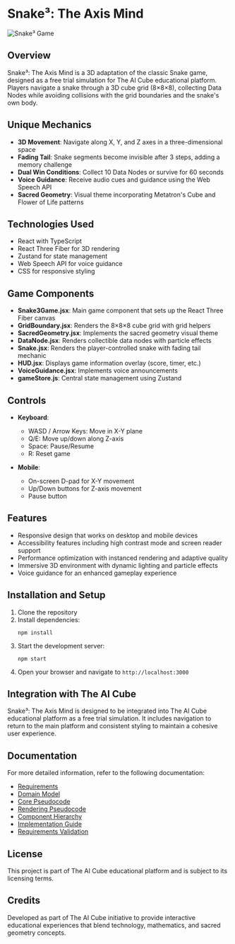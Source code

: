 # Snake³: The Axis Mind

![Snake³ Game](../assets/images/snake3-preview.png)

## Overview

Snake³: The Axis Mind is a 3D adaptation of the classic Snake game, designed as a free trial simulation for The AI Cube educational platform. Players navigate a snake through a 3D cube grid (8×8×8), collecting Data Nodes while avoiding collisions with the grid boundaries and the snake's own body.

## Unique Mechanics

- **3D Movement**: Navigate along X, Y, and Z axes in a three-dimensional space
- **Fading Tail**: Snake segments become invisible after 3 steps, adding a memory challenge
- **Dual Win Conditions**: Collect 10 Data Nodes or survive for 60 seconds
- **Voice Guidance**: Receive audio cues and guidance using the Web Speech API
- **Sacred Geometry**: Visual theme incorporating Metatron's Cube and Flower of Life patterns

## Technologies Used

- React with TypeScript
- React Three Fiber for 3D rendering
- Zustand for state management
- Web Speech API for voice guidance
- CSS for responsive styling

## Game Components

- **Snake3Game.jsx**: Main game component that sets up the React Three Fiber canvas
- **GridBoundary.jsx**: Renders the 8×8×8 cube grid with grid helpers
- **SacredGeometry.jsx**: Implements the sacred geometry visual theme
- **DataNode.jsx**: Renders collectible data nodes with particle effects
- **Snake.jsx**: Renders the player-controlled snake with fading tail mechanic
- **HUD.jsx**: Displays game information overlay (score, timer, etc.)
- **VoiceGuidance.jsx**: Implements voice announcements
- **gameStore.js**: Central state management using Zustand

## Controls

- **Keyboard**:
  - WASD / Arrow Keys: Move in X-Y plane
  - Q/E: Move up/down along Z-axis
  - Space: Pause/Resume
  - R: Reset game

- **Mobile**:
  - On-screen D-pad for X-Y movement
  - Up/Down buttons for Z-axis movement
  - Pause button

## Features

- Responsive design that works on desktop and mobile devices
- Accessibility features including high contrast mode and screen reader support
- Performance optimization with instanced rendering and adaptive quality
- Immersive 3D environment with dynamic lighting and particle effects
- Voice guidance for an enhanced gameplay experience

## Installation and Setup

1. Clone the repository
2. Install dependencies:
   ```
   npm install
   ```
3. Start the development server:
   ```
   npm start
   ```
4. Open your browser and navigate to `http://localhost:3000`

## Integration with The AI Cube

Snake³: The Axis Mind is designed to be integrated into The AI Cube educational platform as a free trial simulation. It includes navigation to return to the main platform and consistent styling to maintain a cohesive user experience.

## Documentation

For more detailed information, refer to the following documentation:

- [Requirements](./01_requirements.md)
- [Domain Model](./02_domain_model.md)
- [Core Pseudocode](./03_pseudocode_core.md)
- [Rendering Pseudocode](./04_pseudocode_rendering.md)
- [Component Hierarchy](./05_component_hierarchy.md)
- [Implementation Guide](./06_implementation_guide.md)
- [Requirements Validation](./07_requirements_validation.md)

## License

This project is part of The AI Cube educational platform and is subject to its licensing terms.

## Credits

Developed as part of The AI Cube initiative to provide interactive educational experiences that blend technology, mathematics, and sacred geometry concepts.